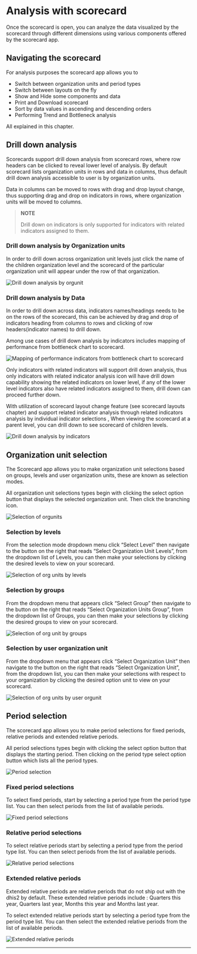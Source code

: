 # Analysis with scorecard

Once the scorecard is open, you can analyze the data visualized by the
scorecard through different dimensions using various components offered
by the scorecard app.

## Navigating the scorecard

For analysis purposes the scorecard app allows you to

  - Switch between organization units and period types
  - Switch between layouts on the fly
  - Show and Hide some components and data
  - Print and Download scorecard
  - Sort by data values in ascending and descending orders
  - Performing Trend and Bottleneck analysis

All explained in this chapter.

## Drill down analysis

Scorecards support drill down analysis from scorecard rows, where row
headers can be clicked to reveal lower level of analysis. By default
scorecard lists organization units in rows and data in columns, thus
default drill down analysis accessible to user is by organization units.

Data in columns can be moved to rows with drag and drop layout change,
thus supporting drag and drop on indicators in rows, where organization
units will be moved to columns.

> **NOTE**
>
> Drill down on indicators is only supported for indicators with related
indicators assigned to them.

### Drill down analysis by Organization units

In order to drill down across organization unit levels just click the
name of the children organization level and the scorecard of the
particular organization unit will appear under the row of that
organization.

![Drill down  analysis by orgunit](resources/images/image11.png)

### Drill down analysis by Data

In order to drill down across data, indicators names/headings needs to
be on the rows of the scorecard, this can be achieved by drag and drop
of indicators heading from columns to rows and clicking of row
headers(indicator names) to drill down.

Among use cases of drill down analysis by indicators includes mapping of
performance from bottleneck chart to scorecard.

![Mapping of performance indicators from bottleneck chart to scorecard](resources/images/image12.png)

Only indicators with related indicators will support drill down
analysis, thus only indicators with related indicator analysis icon will
have drill down capability showing the related indicators on lower
level, if any of the lower level indicators also have related indicators
assigned to them, drill down can proceed further down.

With utilization of scorecard layout change feature (see scorecard
layouts chapter) and support related indicator analysis through related
indicators analysis by individual indicator selections , When  viewing
the scorecard at a parent level, you can drill down to see scorecard of
children levels.

![Drill down  analysis by indicators](resources/images/image13.png)

## Organization unit selection

The Scorecard app allows you to make organization unit selections based
on groups, levels and user organization units, these are known as
selection modes.

All organization unit selections types begin with clicking the select
option button that displays the selected organization unit. Then click
the branching icon.

![ Selection of orgunits](resources/images/image14.png)

### Selection by levels

From the selection mode dropdown menu click “Select Level” then navigate
to the button on the right that reads “Select Organization Unit Levels”,
from the dropdown list of Levels, you can then make your selections by
clicking the desired levels to view on your scorecard.

![ Selection of org units by levels](resources/images/image15.png)

### Selection by groups

From the dropdown menu that appears click “Select Group” then navigate
to the button on the right that reads “Select Organization Units Group”,
from the dropdown list of Groups, you can then make your selections by
clicking the desired groups to view on your scorecard.

![ Selection of org unit  by groups](resources/images/image16.png)

### Selection by user organization unit

From the dropdown menu that appears click “Select Organization Unit”
then navigate to the button on the right that reads “Select Organization
Unit”, from the dropdown list, you can then make your selections with
respect to your organization by clicking the desired option unit to view
on your scorecard.

![ Selection of org units by user orgunit](resources/images/image17.png)

## Period selection

The scorecard app allows you to make period selections for fixed
periods, relative periods and extended relative periods.

All period selections types begin with clicking the select option button
that displays the starting period. Then clicking on the period type
select option button which lists all the period types.

![ Period selection](resources/images/image18.png)

### Fixed period selections

To select fixed periods, start by selecting a period type from the
period type list. You can then select periods from the list of available
periods.

![Fixed period selections](resources/images/image1.png)

### Relative period selections

To select relative periods start by selecting a period type from the
period type list. You can then select periods from the list of available
periods.

![Relative period selections](resources/images/image2.png)

### Extended relative periods

Extended relative periods are relative periods that do not ship out with
the dhis2 by default. These extended relative periods include : Quarters
this year, Quarters last year, Months this year and Months last year.

To select extended relative periods start by selecting a period type
from the period type list. You can then select the extended relative
periods from the list of available periods.

![ Extended relative periods](resources/images/image3.png)

-----

